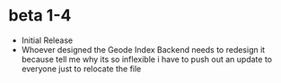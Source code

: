 # beta 1-4
- Initial Release
- Whoever designed the Geode Index Backend needs to redesign it because tell me why its so inflexible i have to push out an update to everyone just to relocate the file
